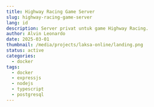 ```yaml
---
title: Highway Racing Game Server
slug: highway-racing-game-server
lang: id
description: Server privat untuk game Highway Racing.
author: Alvin Leonardo
date: 2025-03-01
thumbnail: /media/projects/laksa-online/landing.png
status: active
categories:
  - docker
tags:
  - docker
  - expressjs
  - nodejs
  - typescript
  - postgresql
---
```

